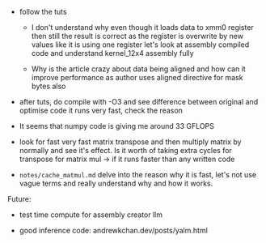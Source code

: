 - follow the tuts
  - I don't understand why even though it loads data to xmm0 register
    then still the result is correct as the register is overwrite by new values
    like it is using one register
    let's look at assembly compiled code and understand kernel_12x4 assembly fully

  - Why is the article crazy about data being aligned and how can it improve performance
    as author uses aligned directive for mask bytes also

- after tuts, do compile with -O3 and see difference between original and optimise code
  it runs very fast, check the reason

- It seems that numpy code is giving me around 33 GFLOPS

- look for fast very fast matrix transpose and then multiply matrix by normally and see it's
  effect. Is it worth of taking extra cycles for transpose for matrix mul -> if it runs faster
  than any written code

- `notes/cache_matmul.md` delve into the reason why it is fast, let's not use vague terms and really
  understand why and how it works.

Future:

- test time compute for assembly creator llm

- good inference code: andrewkchan.dev/posts/yalm.html
